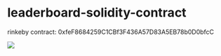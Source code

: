 # leaderboard-solidity-contract

rinkeby contract: 0xfeF8684259C1CBf3F436A57D83A5EB78b0D0bfcC

![](https://user-images.githubusercontent.com/19412160/95002639-4e37fe80-05a4-11eb-8b08-7ff36a74ba30.png)
